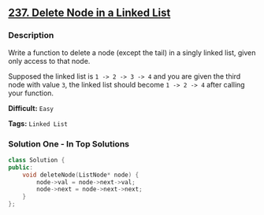 ## [237. Delete Node in a Linked List](https://leetcode.com/problems/delete-node-in-a-linked-list/description/)

### Description

Write a function to delete a node (except the tail) in a singly linked list, given only access to that node.

Supposed the linked list is `1 -> 2 -> 3 -> 4` and you are given the third node with value `3`, the linked list should become `1 -> 2 -> 4` after calling your function.



**Difficult:** `Easy`

**Tags:** `Linked List`



### Solution One - In Top Solutions

```c++
class Solution {
public:
    void deleteNode(ListNode* node) {
        node->val = node->next->val;
        node->next = node->next->next;
    }
};
```



